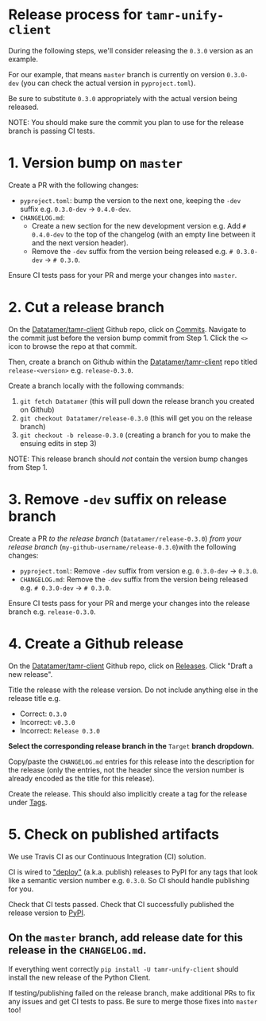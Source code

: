# Release process for `tamr-unify-client`

During the following steps, we'll consider releasing the `0.3.0` version as an example.

For our example, that means `master` branch is currently on version `0.3.0-dev` (you can check the actual version in `pyproject.toml`).

Be sure to substitute `0.3.0` appropriately with the actual version being released.

NOTE: You should make sure the commit you plan to use for the release branch is passing CI tests.

# 1. Version bump on `master`

Create a PR with the following changes:
- `pyproject.toml`: bump the version to the next one, keeping the `-dev` suffix e.g. `0.3.0-dev` -> `0.4.0-dev`.
- `CHANGELOG.md`:
  - Create a new section for the new development version e.g. Add `# 0.4.0-dev` to the top of the changelog (with an empty line between it and the next version header).
  - Remove the `-dev` suffix from the version being released e.g. `# 0.3.0-dev` -> `# 0.3.0`.

Ensure CI tests pass for your PR and merge your changes into `master`.

# 2. Cut a release branch

On the [Datatamer/tamr-client](https://github.com/Datatamer/tamr-client) Github repo, click on [Commits](https://github.com/Datatamer/tamr-client/commits/master). Navigate to the commit just before the version bump commit from Step 1. Click the `<>` icon to browse the repo at that commit.

Then, create a branch on Github within the [Datatamer/tamr-client](https://github.com/Datatamer/tamr-client) repo titled `release-<version>` e.g. `release-0.3.0`.

Create a branch locally with the following commands:
1. `git fetch Datatamer` (this will pull down the release branch you created on Github)
2. `git checkout Datatamer/release-0.3.0` (this will get you on the release branch)
3. `git checkout -b release-0.3.0` (creating a branch for you to make the ensuing edits in step 3)

NOTE: This release branch should *not* contain the version bump changes from Step 1.

# 3. Remove `-dev` suffix on release branch

Create a PR *to the release branch* (`Datatamer/release-0.3.0`) *from your release branch* (`my-github-username/release-0.3.0`)with the following changes:
- `pyproject.toml`: Remove `-dev` suffix from version e.g. `0.3.0-dev` -> `0.3.0`.
- `CHANGELOG.md`: Remove the `-dev` suffix from the version being released e.g. `# 0.3.0-dev` -> `# 0.3.0`.

Ensure CI tests pass for your PR and merge your changes into the release branch e.g. `release-0.3.0`.

# 4. Create a Github release

On the [Datatamer/tamr-client](https://github.com/Datatamer/tamr-client) Github repo, click on [Releases](https://github.com/Datatamer/tamr-client/releases). Click "Draft a new release".

Title the release with the release version. Do not include anything else in the release title e.g.
- Correct: `0.3.0`
- Incorrect: `v0.3.0`
- Incorrect: `Release 0.3.0`

**Select the corresponding release branch in the** `Target` **branch dropdown.**

Copy/paste the `CHANGELOG.md` entries for this release into the description for the release (only the entries, not the header since the version number is already encoded as the title for this release).

Create the release. This should also implicitly create a tag for the release under [Tags](https://github.com/Datatamer/tamr-client/tags).

# 5. Check on published artifacts

We use Travis CI as our Continuous Integration (CI) solution.

CI is wired to ["deploy"](https://github.com/Datatamer/tamr-client/blob/master/.travis.yml#L14) (a.k.a. publish) releases to PyPI for any tags that look like a semantic version number e.g. `0.3.0`. So CI should handle publishing for you.

Check that CI tests passed.
Check that CI successfully published the release version to [PyPI](https://pypi.org/project/tamr-unify-client/#history).

On the `master` branch, add release date for this release in the `CHANGELOG.md`.
---

If everything went correctly `pip install -U tamr-unify-client` should install the new release of the Python Client.

If testing/publishing failed on the release branch, make additional PRs to fix any issues and get CI tests to pass. Be sure to merge those fixes into `master` too!
